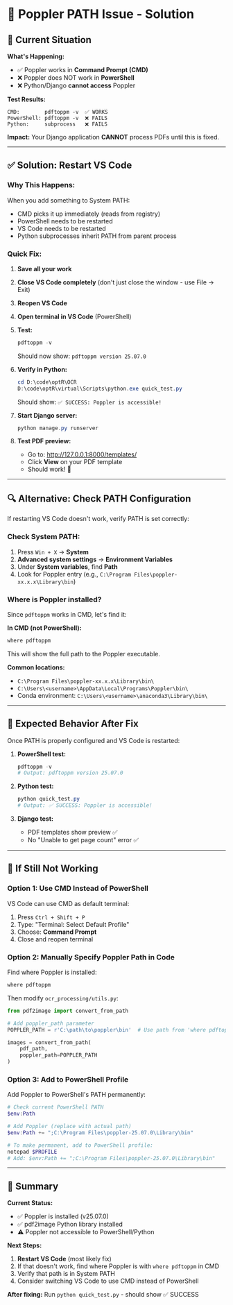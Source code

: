 # 🔧 Poppler PATH Issue - Solution

## 🔴 Current Situation

**What's Happening:**
- ✅ Poppler works in **Command Prompt (CMD)**
- ❌ Poppler does NOT work in **PowerShell**
- ❌ Python/Django **cannot access** Poppler

**Test Results:**
```
CMD:        pdftoppm -v  ✅ WORKS
PowerShell: pdftoppm -v  ❌ FAILS
Python:     subprocess   ❌ FAILS
```

**Impact:**
Your Django application **CANNOT** process PDFs until this is fixed.

---

## ✅ Solution: Restart VS Code

### Why This Happens:
When you add something to System PATH:
- CMD picks it up immediately (reads from registry)
- PowerShell needs to be restarted
- VS Code needs to be restarted
- Python subprocesses inherit PATH from parent process

### Quick Fix:

1. **Save all your work**
2. **Close VS Code completely** (don't just close the window - use File → Exit)
3. **Reopen VS Code**
4. **Open terminal in VS Code** (PowerShell)
5. **Test:**
   ```powershell
   pdftoppm -v
   ```
   Should now show: `pdftoppm version 25.07.0`

6. **Verify in Python:**
   ```powershell
   cd D:\code\optR\OCR
   D:\code\optR\virtual\Scripts\python.exe quick_test.py
   ```
   Should show: `✅ SUCCESS: Poppler is accessible!`

7. **Start Django server:**
   ```powershell
   python manage.py runserver
   ```

8. **Test PDF preview:**
   - Go to: http://127.0.0.1:8000/templates/
   - Click **View** on your PDF template
   - Should work! 🎉

---

## 🔍 Alternative: Check PATH Configuration

If restarting VS Code doesn't work, verify PATH is set correctly:

### Check System PATH:
1. Press `Win + X` → **System**
2. **Advanced system settings** → **Environment Variables**
3. Under **System variables**, find **Path**
4. Look for Poppler entry (e.g., `C:\Program Files\poppler-xx.x.x\Library\bin`)

### Where is Poppler installed?
Since `pdftoppm` works in CMD, let's find it:

**In CMD (not PowerShell):**
```cmd
where pdftoppm
```

This will show the full path to the Poppler executable.

**Common locations:**
- `C:\Program Files\poppler-xx.x.x\Library\bin\`
- `C:\Users\<username>\AppData\Local\Programs\Poppler\bin\`
- Conda environment: `C:\Users\<username>\anaconda3\Library\bin\`

---

## 🎯 Expected Behavior After Fix

Once PATH is properly configured and VS Code is restarted:

1. **PowerShell test:**
   ```powershell
   pdftoppm -v
   # Output: pdftoppm version 25.07.0
   ```

2. **Python test:**
   ```powershell
   python quick_test.py
   # Output: ✅ SUCCESS: Poppler is accessible!
   ```

3. **Django test:**
   - PDF templates show preview ✅
   - No "Unable to get page count" error ✅

---

## 🚨 If Still Not Working

### Option 1: Use CMD Instead of PowerShell
VS Code can use CMD as default terminal:
1. Press `Ctrl + Shift + P`
2. Type: "Terminal: Select Default Profile"
3. Choose: **Command Prompt**
4. Close and reopen terminal

### Option 2: Manually Specify Poppler Path in Code

Find where Poppler is installed:
```cmd
where pdftoppm
```

Then modify `ocr_processing/utils.py`:
```python
from pdf2image import convert_from_path

# Add poppler_path parameter
POPPLER_PATH = r'C:\path\to\poppler\bin'  # Use path from 'where pdftoppm'

images = convert_from_path(
    pdf_path,
    poppler_path=POPPLER_PATH
)
```

### Option 3: Add to PowerShell Profile
Add Poppler to PowerShell's PATH permanently:

```powershell
# Check current PowerShell PATH
$env:Path

# Add Poppler (replace with actual path)
$env:Path += ";C:\Program Files\poppler-25.07.0\Library\bin"

# To make permanent, add to PowerShell profile:
notepad $PROFILE
# Add: $env:Path += ";C:\Program Files\poppler-25.07.0\Library\bin"
```

---

## 📝 Summary

**Current Status:**
- ✅ Poppler is installed (v25.07.0)
- ✅ pdf2image Python library installed
- ⚠️  Poppler not accessible to PowerShell/Python

**Next Steps:**
1. **Restart VS Code** (most likely fix)
2. If that doesn't work, find where Poppler is with `where pdftoppm` in CMD
3. Verify that path is in System PATH
4. Consider switching VS Code to use CMD instead of PowerShell

**After fixing:**
Run `python quick_test.py` - should show ✅ SUCCESS
